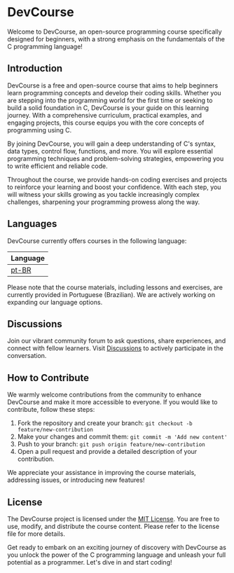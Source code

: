 # DevCourse

Welcome to DevCourse, an open-source programming course specifically designed for beginners, with a strong emphasis on the fundamentals of the C programming language!

## Introduction
DevCourse is a free and open-source course that aims to help beginners learn programming concepts and develop their coding skills. Whether you are stepping into the programming world for the first time or seeking to build a solid foundation in C, DevCourse is your guide on this learning journey. With a comprehensive curriculum, practical examples, and engaging projects, this course equips you with the core concepts of programming using C.

By joining DevCourse, you will gain a deep understanding of C's syntax, data types, control flow, functions, and more. You will explore essential programming techniques and problem-solving strategies, empowering you to write efficient and reliable code.

Throughout the course, we provide hands-on coding exercises and projects to reinforce your learning and boost your confidence. With each step, you will witness your skills growing as you tackle increasingly complex challenges, sharpening your programming prowess along the way.

## Languages
DevCourse currently offers courses in the following language:

| Language |
|----------|
| [pt-BR](https://github.com/devscafecomunity/CafeWithCode_Course/tree/main/roadmap/pt/roadmap.md) |

Please note that the course materials, including lessons and exercises, are currently provided in Portuguese (Brazilian). We are actively working on expanding our language options.

## Discussions
Join our vibrant community forum to ask questions, share experiences, and connect with fellow learners. Visit [Discussions](https://github.com/orgs/devscafecomunity/discussions) to actively participate in the conversation.

## How to Contribute
We warmly welcome contributions from the community to enhance DevCourse and make it more accessible to everyone. If you would like to contribute, follow these steps:
1. Fork the repository and create your branch: `git checkout -b feature/new-contribution`
2. Make your changes and commit them: `git commit -m 'Add new content'`
3. Push to your branch: `git push origin feature/new-contribution`
4. Open a pull request and provide a detailed description of your contribution.

We appreciate your assistance in improving the course materials, addressing issues, or introducing new features!

## License
The DevCourse project is licensed under the [MIT License](https://github.com/devscafecomunity/CafeWithCode_Course/blob/main/LICENSE). You are free to use, modify, and distribute the course content. Please refer to the license file for more details.

Get ready to embark on an exciting journey of discovery with DevCourse as you unlock the power of the C programming language and unleash your full potential as a programmer. Let's dive in and start coding!

